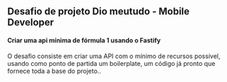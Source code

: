 ## Desafio de projeto Dio meutudo - Mobile Developer

#### Criar uma api mínima de fórmula 1 usando o Fastify


O desafio consiste em criar uma API com o mínimo de recursos possível, usando como ponto de partida um boilerplate, um código já pronto que fornece toda a base do projeto.. 

